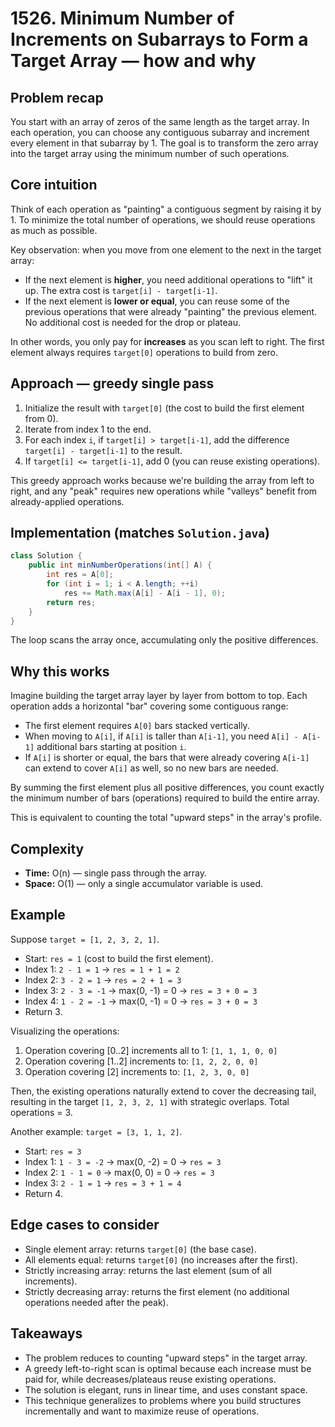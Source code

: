 # 1526. Minimum Number of Increments on Subarrays to Form a Target Array — how and why

## Problem recap

You start with an array of zeros of the same length as the target array. In each operation, you can choose any contiguous subarray and increment every element in that subarray by 1. The goal is to transform the zero array into the target array using the minimum number of such operations.

## Core intuition

Think of each operation as "painting" a contiguous segment by raising it by 1. To minimize the total number of operations, we should reuse operations as much as possible.

Key observation: when you move from one element to the next in the target array:

- If the next element is **higher**, you need additional operations to "lift" it up. The extra cost is `target[i] - target[i-1]`.
- If the next element is **lower or equal**, you can reuse some of the previous operations that were already "painting" the previous element. No additional cost is needed for the drop or plateau.

In other words, you only pay for **increases** as you scan left to right. The first element always requires `target[0]` operations to build from zero.

## Approach — greedy single pass

1. Initialize the result with `target[0]` (the cost to build the first element from 0).
2. Iterate from index 1 to the end.
3. For each index `i`, if `target[i] > target[i-1]`, add the difference `target[i] - target[i-1]` to the result.
4. If `target[i] <= target[i-1]`, add 0 (you can reuse existing operations).

This greedy approach works because we're building the array from left to right, and any "peak" requires new operations while "valleys" benefit from already-applied operations.

## Implementation (matches `Solution.java`)

```java
class Solution {
    public int minNumberOperations(int[] A) {
        int res = A[0];
        for (int i = 1; i < A.length; ++i)
            res += Math.max(A[i] - A[i - 1], 0);
        return res;
    }
}
```

The loop scans the array once, accumulating only the positive differences.

## Why this works

Imagine building the target array layer by layer from bottom to top. Each operation adds a horizontal "bar" covering some contiguous range:

- The first element requires `A[0]` bars stacked vertically.
- When moving to `A[i]`, if `A[i]` is taller than `A[i-1]`, you need `A[i] - A[i-1]` additional bars starting at position `i`.
- If `A[i]` is shorter or equal, the bars that were already covering `A[i-1]` can extend to cover `A[i]` as well, so no new bars are needed.

By summing the first element plus all positive differences, you count exactly the minimum number of bars (operations) required to build the entire array.

This is equivalent to counting the total "upward steps" in the array's profile.

## Complexity

- **Time:** O(n) — single pass through the array.
- **Space:** O(1) — only a single accumulator variable is used.

## Example

Suppose `target = [1, 2, 3, 2, 1]`.

- Start: `res = 1` (cost to build the first element).
- Index 1: `2 - 1 = 1` → `res = 1 + 1 = 2`
- Index 2: `3 - 2 = 1` → `res = 2 + 1 = 3`
- Index 3: `2 - 3 = -1` → max(0, -1) = 0 → `res = 3 + 0 = 3`
- Index 4: `1 - 2 = -1` → max(0, -1) = 0 → `res = 3 + 0 = 3`
- Return 3.

Visualizing the operations:

1. Operation covering [0..2] increments all to 1: `[1, 1, 1, 0, 0]`
2. Operation covering [1..2] increments to: `[1, 2, 2, 0, 0]`
3. Operation covering [2] increments to: `[1, 2, 3, 0, 0]`

Then, the existing operations naturally extend to cover the decreasing tail, resulting in the target `[1, 2, 3, 2, 1]` with strategic overlaps. Total operations = 3.

Another example: `target = [3, 1, 1, 2]`.

- Start: `res = 3`
- Index 1: `1 - 3 = -2` → max(0, -2) = 0 → `res = 3`
- Index 2: `1 - 1 = 0` → max(0, 0) = 0 → `res = 3`
- Index 3: `2 - 1 = 1` → `res = 3 + 1 = 4`
- Return 4.

## Edge cases to consider

- Single element array: returns `target[0]` (the base case).
- All elements equal: returns `target[0]` (no increases after the first).
- Strictly increasing array: returns the last element (sum of all increments).
- Strictly decreasing array: returns the first element (no additional operations needed after the peak).

## Takeaways

- The problem reduces to counting "upward steps" in the target array.
- A greedy left-to-right scan is optimal because each increase must be paid for, while decreases/plateaus reuse existing operations.
- The solution is elegant, runs in linear time, and uses constant space.
- This technique generalizes to problems where you build structures incrementally and want to maximize reuse of operations.
